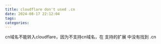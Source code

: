 ```yaml
---
title: cloudflare don't used .cn
date: 2024-08-17 22:12:04
tags:
categories:
---
```



cn域名不能转入cloudflare，因为不支持cn域名，在 支持的扩展 中没有找到 .cn 
